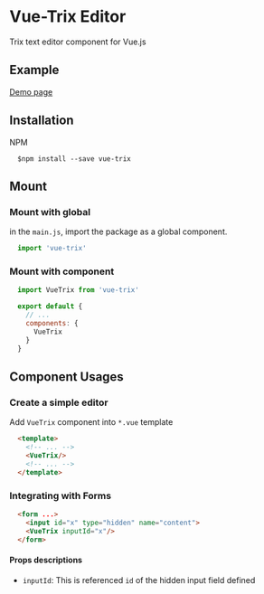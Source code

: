 # Vue-Trix Editor

Trix text editor component for Vue.js

## Example

[Demo page](/example)

## Installation

NPM

```Shell
  $npm install --save vue-trix
```

## Mount

### Mount with global

in the `main.js`, import the package as a global component.

```javascript
  import 'vue-trix'
```

### Mount with component

```javascript
  import VueTrix from 'vue-trix'

  export default {
    // ...
    components: {
      VueTrix
    }
  }
```

## Component Usages

### Create a simple editor

Add `VueTrix` component into `*.vue` template

```html
  <template>
    <!-- ... -->
    <VueTrix/>
    <!-- ... -->
  </template>
```

### Integrating with Forms

```html
  <form ...>
    <input id="x" type="hidden" name="content">
    <VueTrix inputId="x"/>
  </form>
```

#### Props descriptions

- `inputId`: This is referenced `id` of the hidden input field defined
